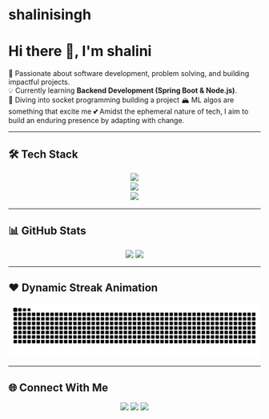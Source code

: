 # shalinisingh
# Hi there 👋, I'm shalini

🚀 Passionate about software development, problem solving, and building impactful projects.  
💡 Currently learning **Backend Development (Spring Boot & Node.js)**.  
🎯 Diving into socket programming building a project 
🏔️ ML algos are something that excite me
💕 Amidst the ephemeral nature of tech, I aim to build an enduring presence by adapting with change.

---


## 🛠️ Tech Stack  
<p align="center">
  <!-- Languages -->
  <img src="https://skillicons.dev/icons?i=java,python,javascript,html,css" height="40"/>
  <br/>
  <!-- Frameworks -->
  <img src="https://skillicons.dev/icons?i=react,spring,nodejs,express" height="40"/>
  <br/>
  <!-- Tools -->
  <img src="https://skillicons.dev/icons?i=git,github,mysql,linux,vscode" height="40"/>
</p>

---

## 📊 GitHub Stats  
<p align="center">
  <img src="https://github-readme-stats.vercel.app/api?username=proshalini&show_icons=true&theme=radical" height="160"/>
  <img src="https://github-readme-streak-stats.herokuapp.com/?user=proshalini&theme=radical" height="160"/>
</p>

---

## ❤️ Dynamic Streak Animation
<p align="center">
  <img src="./dist/heart.svg" alt="Heart Streak Animation"/>
</p>

---

## 🌐 Connect With Me  
<p align="center">
  <a href="https://www.linkedin.com/in/shalini-singh-84bb3b251/"><img src="https://skillicons.dev/icons?i=linkedin" height="40"/></a>
  <a href="mailto:sha.singh.35495@gmail.com"><img src="https://skillicons.dev/icons?i=gmail" height="40"/></a>
  <a href="https://github.com/shalini-singh"><img src="https://skillicons.dev/icons?i=github" height="40"/></a>
</p>


